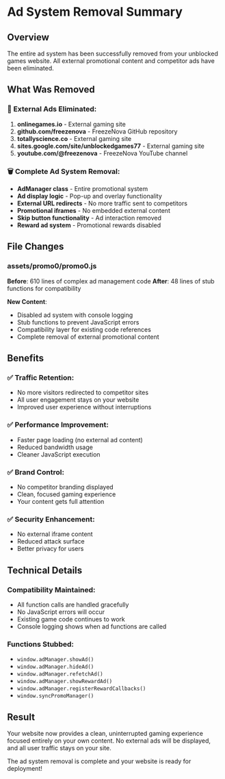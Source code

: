 # Ad System Removal Summary

## Overview
The entire ad system has been successfully removed from your unblocked games website. All external promotional content and competitor ads have been eliminated.

## What Was Removed

### 🚫 External Ads Eliminated:
1. **onlinegames.io** - External gaming site
2. **github.com/freezenova** - FreezeNova GitHub repository  
3. **totallyscience.co** - External gaming site
4. **sites.google.com/site/unblockedgames77** - External gaming site
5. **youtube.com/@freezenova** - FreezeNova YouTube channel

### 🗑️ Complete Ad System Removal:
- **AdManager class** - Entire promotional system
- **Ad display logic** - Pop-up and overlay functionality
- **External URL redirects** - No more traffic sent to competitors
- **Promotional iframes** - No embedded external content
- **Skip button functionality** - Ad interaction removed
- **Reward ad system** - Promotional rewards disabled

## File Changes

### assets/promo0/promo0.js
**Before**: 610 lines of complex ad management code
**After**: 48 lines of stub functions for compatibility

**New Content**:
- Disabled ad system with console logging
- Stub functions to prevent JavaScript errors
- Compatibility layer for existing code references
- Complete removal of external promotional content

## Benefits

### ✅ **Traffic Retention**:
- No more visitors redirected to competitor sites
- All user engagement stays on your website
- Improved user experience without interruptions

### ✅ **Performance Improvement**:
- Faster page loading (no external ad content)
- Reduced bandwidth usage
- Cleaner JavaScript execution

### ✅ **Brand Control**:
- No competitor branding displayed
- Clean, focused gaming experience
- Your content gets full attention

### ✅ **Security Enhancement**:
- No external iframe content
- Reduced attack surface
- Better privacy for users

## Technical Details

### Compatibility Maintained:
- All function calls are handled gracefully
- No JavaScript errors will occur
- Existing game code continues to work
- Console logging shows when ad functions are called

### Functions Stubbed:
- `window.adManager.showAd()`
- `window.adManager.hideAd()`
- `window.adManager.refetchAd()`
- `window.adManager.showRewardAd()`
- `window.adManager.registerRewardCallbacks()`
- `window.syncPromoManager()`

## Result
Your website now provides a clean, uninterrupted gaming experience focused entirely on your own content. No external ads will be displayed, and all user traffic stays on your site.

The ad system removal is complete and your website is ready for deployment!
